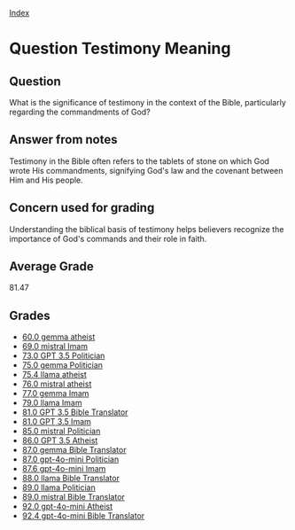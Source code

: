 
[Index](../../index.md)
# Question Testimony Meaning
## Question
What is the significance of testimony in the context of the Bible, particularly regarding the commandments of God?

## Answer from notes
Testimony in the Bible often refers to the tablets of stone on which God wrote His commandments, signifying God's law and the covenant between Him and His people.

## Concern used for grading
Understanding the biblical basis of testimony helps believers recognize the importance of God's commands and their role in faith.

## Average Grade
81.47

## Grades
 * [60.0 gemma atheist](../answers/gemma_atheist/Testimony_Meaning.md)
 * [69.0 mistral Imam](../answers/mistral_Imam/Testimony_Meaning.md)
 * [73.0 GPT 3.5 Politician](../answers/GPT_3.5_Politician/Testimony_Meaning.md)
 * [75.0 gemma Politician](../answers/gemma_Politician/Testimony_Meaning.md)
 * [75.4 llama atheist](../answers/llama_atheist/Testimony_Meaning.md)
 * [76.0 mistral atheist](../answers/mistral_atheist/Testimony_Meaning.md)
 * [77.0 gemma Imam](../answers/gemma_Imam/Testimony_Meaning.md)
 * [79.0 llama Imam](../answers/llama_Imam/Testimony_Meaning.md)
 * [81.0 GPT 3.5 Bible Translator](../answers/GPT_3.5_Bible_Translator/Testimony_Meaning.md)
 * [81.0 GPT 3.5 Imam](../answers/GPT_3.5_Imam/Testimony_Meaning.md)
 * [85.0 mistral Politician](../answers/mistral_Politician/Testimony_Meaning.md)
 * [86.0 GPT 3.5 Atheist](../answers/GPT_3.5_Atheist/Testimony_Meaning.md)
 * [87.0 gemma Bible Translator](../answers/gemma_Bible_Translator/Testimony_Meaning.md)
 * [87.0 gpt-4o-mini Politician](../answers/gpt-4o-mini_Politician/Testimony_Meaning.md)
 * [87.6 gpt-4o-mini Imam](../answers/gpt-4o-mini_Imam/Testimony_Meaning.md)
 * [88.0 llama Bible Translator](../answers/llama_Bible_Translator/Testimony_Meaning.md)
 * [89.0 llama Politician](../answers/llama_Politician/Testimony_Meaning.md)
 * [89.0 mistral Bible Translator](../answers/mistral_Bible_Translator/Testimony_Meaning.md)
 * [92.0 gpt-4o-mini Atheist](../answers/gpt-4o-mini_Atheist/Testimony_Meaning.md)
 * [92.4 gpt-4o-mini Bible Translator](../answers/gpt-4o-mini_Bible_Translator/Testimony_Meaning.md)
